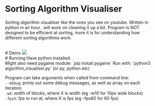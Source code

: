 # Sorting Algorithm Visualiser
Sorting algorithm visualiser like the ones you see on youtube.
Written in python in an hour.. will work on cleaning it up a bit.
Program is NOT designed to be efficient at sorting, more it is for understanding how different sorting algorithms work.

<br>
# Demo
<img src="https://raw.githubusercontent.com/r333mo/algorithm_visualier/main/demo.gif">
<br>
# Running
Have python installed.
<br>
Might also need pygame module: `pip install pygame`
Run with: `python3 algorithm_visualiser.py` (or py, python etc)

Program can take arguments when called from command line:
    <br>```--debug```: prints out some debug messages, as well as array on each iteration.
    <br>```-wX```: width of blocks, where X is width (eg -w10 for 10px wide blocks)
    <br>```-fpsX```: fps to run at, where X is fps (eg -fps60 for 60 fps)

